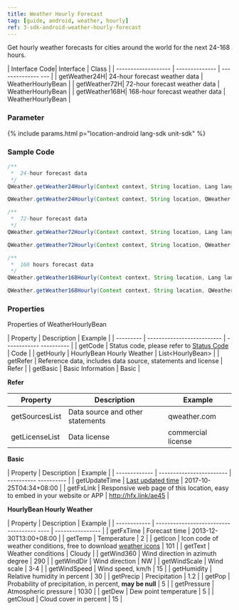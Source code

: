 ```yaml
---
title: Weather Hourly Forecast
tag: [guide, android, weather, hourly]
ref: 3-sdk-android-weather-hourly-forecast
---
```


Get hourly weather forecasts for cities around the world for the next 24-168 hours.

| Interface Code| Interface  | Class |
| ------------------- | -------------- | -------------- --- |
| getWeather24H| 24-hour forecast weather data  | WeatherHourlyBean |
| getWeather72H| 72-hour forecast weather data  | WeatherHourlyBean |
| getWeather168H| 168-hour forecast weather data  | WeatherHourlyBean |

### Parameter

{% include params.html p="location-android lang-sdk unit-sdk" %}

### Sample Code

```java
/**
 *  24-hour forecast data
 */
QWeather.getWeather24Hourly(Context context, String location, Lang lang, Unit unit,QWeather.OnResultWeatherHourlyListener listener);

QWeather.getWeather24Hourly(Context context, String location, QWeather.OnResultWeatherHourlyListener listener);

/**
 *  72-hour forecast data
 */
QWeather.getWeather72Hourly(Context context, String location, Lang lang, Unit unit,QWeather.OnResultWeatherHourlyListener listener);

QWeather.getWeather72Hourly(Context context, String location, QWeather.OnResultWeatherHourlyListener listener);

/**
 *  168 hours forecast data
 */
QWeather.getWeather168Hourly(Context context, String location, Lang lang, Unit unit,QWeather.OnResultWeatherHourlyListener listener);

QWeather.getWeather168Hourly(Context context, String location, QWeather.OnResultWeatherHourlyListener listener);

```

### Properties

Properties of WeatherHourlyBean

| Property | Description | Example |
| --------- | -------------------------- | ------------ ---------- |
| getCode | Status code, please refer to [Status Code](/en/docs/resource/status-code/) | Code |
| getHourly | HourlyBean Hourly Weather | List&lt;HourlyBean&gt; |
| getRefer | Reference data, includes data source, statements and license | Refer |
| getBasic | Basic Information | Basic |

**Refer**

| Property | Description | Example |
| -------------- | ------------ | ------------------ |
| getSourcesList | Data source and other statements | qweather.com |
| getLicenseList | Data license | commercial license |

**Basic**

| Property | Description | Example |
| ------------- | ------------------------ | ---------- ---------- |
| getUpdateTime | [Last updated time](/en/docs/resource/glossary/#update-time) | 2017-10-25T04:34+08:00 |
| getFxLink | Responsive web page of this location, easy to embed in your website or APP | http://hfx.link/ae45 |

**HourlyBean Hourly Weather**

| Property | Description | Example |
| ------------ | ------------------------------------ ---- | ---------------- |
| getFxTime | Forecast time | 2013-12-30T13:00+08:00 |
| getTemp | Temperature | 2 |
| getIcon | Icon code of weather conditions, free to download [weather icons](/en/docs/resource/icons/) | 101 |
| getText |  Weather conditions | Cloudy |
| getWind360 | Wind direction in azimuth degree | 290 |
| getWindDir | Wind direction | NW |
| getWindScale | Wind scale | 3-4 |
| getWindSpeed ​​| Wind speed, km/h | 15 |
| getHumidity | Relative humidity in percent | 30 |
| getPrecip | Precipitation | 1.2 |
| getPop | Probability of precipitation, in percent, **may be null** | 5 |
| getPressure | Atmospheric pressure | 1030 |
| getDew | Dew point temperature | 5 |
| getCloud | Cloud cover in percent | 15 |

